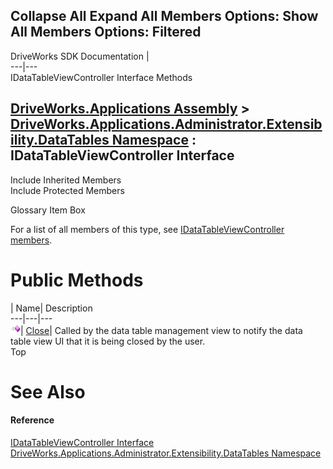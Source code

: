 Collapse All Expand All Members Options: Show All  Members Options: Filtered   
---  
DriveWorks SDK Documentation  |   
---|---  
IDataTableViewController Interface Methods   
  
[DriveWorks.Applications Assembly](topic13.md) > [DriveWorks.Applications.Administrator.Extensibility.DataTables Namespace](topic1432.md) : IDataTableViewController Interface  
---  
  
Include Inherited Members    
Include Protected Members    


Glossary Item Box

For a list of all members of this type, see [IDataTableViewController members](topic1456.md).

# Public Methods

| Name| Description  
---|---|---  
![ Method](dotnetimages/Method.gif)| [Close](topic1460.md)| Called by the data table management view to notify the data table view UI that it is being closed by the user.   
Top

# See Also

#### Reference

[IDataTableViewController Interface](topic1455.md)   
[DriveWorks.Applications.Administrator.Extensibility.DataTables Namespace](topic1432.md)


